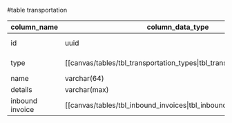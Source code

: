 #table transportation

| column_name | column_data_type                                                        | index |
| ----------- | ----------------------------------------------------------------------- | ----- |
| id          | uuid                                                                    | PK NN |
| type        | [[canvas/tables/tbl_transportation_types\|tbl_transportation_types]].id | FK NN |
| name        | varchar(64)                                                             | NN    |
| details     | varchar(max)                                                            |       |
| inbound invoice | [[canvas/tables/tbl_inbound_invoices\|tbl_inbound_invoices]].id    | FK NN       | 
